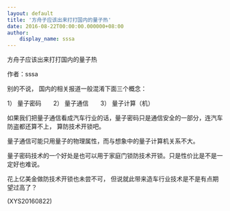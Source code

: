 ```yaml
---
layout: default
title: '方舟子应该出来打打国内的量子热'
date: 2016-08-22T00:00:00.000000+08:00
author:
    display_name: sssa
---
```


方舟子应该出来打打国内的量子热

作者：sssa

别的不说， 国内的相关报道一般混淆下面三个概念：

1） 量子密码　　2） 量子通信　　3） 量子计算（机）

如果我们把量子通信看成汽车行业的话，量子密码只是通信安全的一部分，连汽车防盗都还算不上， 算防技术开锁吧。

量子通信可能只用量子的物理属性，而与想象中的量子计算机关系不大。

量子密码技术的一个好处是也可以用于家庭门锁防技术开锁。只是性价比是不是一定好也难说。

花上亿美金做防技术开锁也未尝不可， 但说就此带来造车行业技术是不是有点期望过高了？

(XYS20160822)


